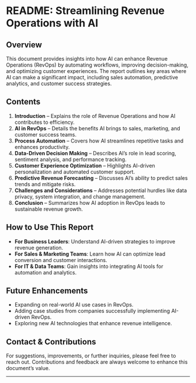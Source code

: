 # README: Streamlining Revenue Operations with AI

## Overview
This document provides insights into how AI can enhance Revenue Operations (RevOps) by automating workflows, improving decision-making, and optimizing customer experiences. The report outlines key areas where AI can make a significant impact, including sales automation, predictive analytics, and customer success strategies.

## Contents
1. **Introduction** – Explains the role of Revenue Operations and how AI contributes to efficiency.
2. **AI in RevOps** – Details the benefits AI brings to sales, marketing, and customer success teams.
3. **Process Automation** – Covers how AI streamlines repetitive tasks and enhances productivity.
4. **Data-Driven Decision Making** – Describes AI’s role in lead scoring, sentiment analysis, and performance tracking.
5. **Customer Experience Optimization** – Highlights AI-driven personalization and automated customer support.
6. **Predictive Revenue Forecasting** – Discusses AI’s ability to predict sales trends and mitigate risks.
7. **Challenges and Considerations** – Addresses potential hurdles like data privacy, system integration, and change management.
8. **Conclusion** – Summarizes how AI adoption in RevOps leads to sustainable revenue growth.

## How to Use This Report
- **For Business Leaders**: Understand AI-driven strategies to improve revenue generation.
- **For Sales & Marketing Teams**: Learn how AI can optimize lead conversion and customer interactions.
- **For IT & Data Teams**: Gain insights into integrating AI tools for automation and analytics.

## Future Enhancements
- Expanding on real-world AI use cases in RevOps.
- Adding case studies from companies successfully implementing AI-driven RevOps.
- Exploring new AI technologies that enhance revenue intelligence.

## Contact & Contributions
For suggestions, improvements, or further inquiries, please feel free to reach out. Contributions and feedback are always welcome to enhance this document’s value.

---
